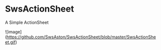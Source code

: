 # SwsActionSheet
A Simple ActionSheet

![image] (https://github.com/SwsAston/SwsActionSheet/blob/master/SwsActionSheet.gif)
